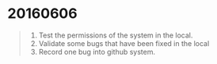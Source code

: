 20160606
===

>1. Test the permissions of the system in the local.
>2. Validate some bugs that have been fixed in the local
>3. Record one bug into github system.
